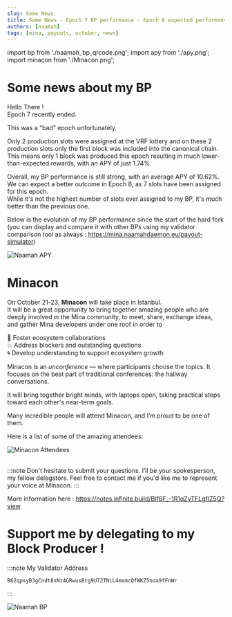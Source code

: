 ```yaml
---
slug: Some News
title: Some News - Epoch 7 BP performance - Epoch 8 expected performance - Minacon
authors: [naamah]
tags: [mina, payouts, october, news]
---
```

import bp from './naamah_bp_qrcode.png';
import apy from './apy.png';
import minacon from './Minacon.png';

# Some news about my BP
Hello There !  
Epoch 7 recently ended.  

This was a "bad" epoch unfortunately.  

Only 2 production slots were assigned at the VRF lottery and on these 2 production slots only the first block was included into the canonical chain.  
This means only 1 block was produced this epoch resulting in much lower-than-expected rewards, with an APY of just 1.74%.

Overall, my BP performance is still strong, with an average APY of 10.62%. We can expect a better outcome in Epoch 8, as 7 slots have been assigned for this epoch.  
While it's not the highest number of slots ever assigned to my BP, it's much better than the previous one.

Below is the evolution of my BP performance since the start of the hard fork (you can display and compare it with other BPs using my validator comparison tool as always : https://mina.naamahdaemon.eu/payout-simulator)

<div class="text--center">
<img src={apy} alt="Naamah APY" />
</div>

# Minacon
On October 21-23, **Minacon** will take place in Istanbul.  
It will be a great opportunity to bring together amazing people who are deeply involved in the Mina community, to meet, share, exchange ideas, and gather Mina developers under one roof in order to

🤝 Foster ecosystem collaborations  
💥	Address blockers and outstanding questions  
🌀	Develop understanding to support ecosystem growth  

Minacon is an *unconference* — where participants choose the topics. It focuses on the best part of traditional conferences: the hallway conversations.

It will bring together bright minds, with laptops open, taking practical steps toward each other's near-term goals.

Many incredible people will attend Minacon, and I’m proud to be one of them.

Here is a list of some of the amazing attendees:

<div class="text--center">
<img src={minacon} alt="Minacon Attendees" />
</div>

<br/>

:::note
Don't hesitate to submit your questions.
I’ll be your spokesperson, my fellow delegators.
Feel free to contact me if you'd like me to represent your voice at Minacon.
:::

More information here : https://notes.infinite.build/BIf6F_-1R1qZyTFLgfIZ5Q?view

# Support me by delegating to my Block Producer !

:::note My Validator Address 
```
B62qpsyB3gCndt8sNz4GRwusBtg9U72TNiL4mxmcQfWKZ5noa9fFnWr
```
:::

<div class="text--center">
<img src={bp} alt="Naamah BP" style={{width: 240}} />
</div>
